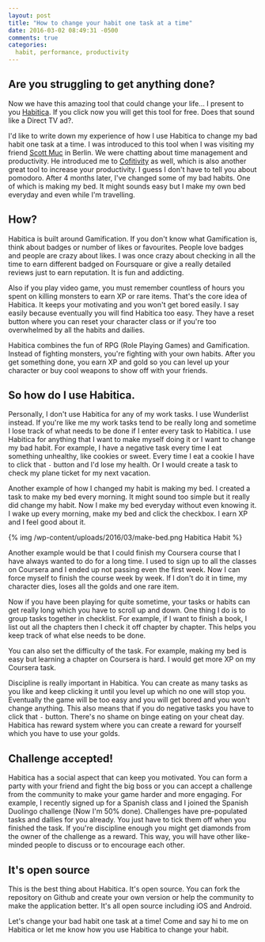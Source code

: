 ```yaml
---
layout: post
title: "How to change your habit one task at a time"
date: 2016-03-02 08:49:31 -0500
comments: true
categories: 
  habit, performance, productivity
---
```


## Are you struggling to get anything done?
Now we have this amazing tool that could change your life... I present to you [Habitica][1]. If you click now you will get this tool for free. Does that sound like a Direct TV ad?.

I'd like to write down my experience of how I use Habitica to change my bad habit one task at a time. I was introduced to this tool when I was visiting my friend [Scott Muc][2] in Berlin. We were chatting about time management and productivity. He introduced me to [Cofitivity][3] as well, which is also another great tool to increase your productivity. I guess I don't have to tell you about pomodoro. After 4 months later, I've changed some of my bad habits. One of which is making my bed. It might sounds easy but I make my own bed everyday and even while I'm travelling. 

## How?
Habitica is built around Gamification. If you don't know what Gamification is, think about badges or number of likes or favourites. People love badges and people are crazy about likes.
I was once crazy about checking in all the time to earn different badged on Foursquare or give a really detailed reviews just to earn reputation. It is fun and addicting. 

Also if you play video game, you must remember countless of hours you spent on killing monsters to earn XP or rare items. That's the core idea of Habitica. It keeps your motivating and you won't get bored easily. I say easily because eventually you will find Habitica too easy. They have a reset button where you can reset your character class or if you're too overwhelmed by all the habits and dailies. 

Habitica combines the fun of RPG (Role Playing Games) and Gamification. Instead of fighting monsters, you're fighting with your own habits. After you get something done, you earn XP and gold so you can level up your character or buy cool weapons to show off with your friends.

## So how do I use Habitica.
Personally, I don't use Habitica for any of my work tasks. I use Wunderlist instead. If you're like me my work tasks tend to be really long and sometime I lose track of what needs to be done if I enter every task to Habitica. 
I use Habitica for anything that I want to make myself doing it or I want to change my bad habit. For example, I have a negative task every time I eat something unhealthy, like cookies or sweet. Every time I eat a cookie I have to click that `-` button and I'd lose my health. Or I would create a task to check my plane ticket for my next vacation.

Another example of how I changed my habit is making my bed. I created a task to make my bed every morning. It might sound too simple but it really did change my habit. Now I make my bed everyday without even knowing it.
I wake up every morning, make my bed and click the checkbox. I earn XP and I feel good about it. 

{% img /wp-content/uploads/2016/03/make-bed.png Habitica Habit %}

Another example would be that I could finish my Coursera course that I have always wanted to do for a long time. I used to sign up to all the classes on Coursera and I ended up not passing even the first week. Now I can force myself to finish the course week by week. If I don't do it in time, my character dies, loses all the golds and one rare item. 

Now if you have been playing for quite sometime, your tasks or habits can get really long which you have to scroll up and down. One thing I do is to group tasks together in checklist. For example, if I want to finish a book, I list out all the chapters then I check it off chapter by chapter. This helps you keep track of what else needs to be done.

You can also set the difficulty of the task. For example, making my bed is easy but learning a chapter on Coursera is hard. I would get more XP on my Coursera task. 

Discipline is really important in Habitica. You can create as many tasks as you like and keep clicking it until you level up which no one will stop you. Eventually the game will be too easy and you will get bored and you won't change anything. This also means that if you do negative tasks you have to click that `-` button. There's no shame on binge eating on your cheat day. Habitica has reward system where you can create a reward for yourself which you have to use your golds.

## Challenge accepted!
Habitica has a social aspect that can keep you motivated. You can form a party with your friend and fight the big boss or you can accept a challenge from the community to make your game harder and more engaging. For example, I recently signed up for a Spanish class and I joined the Spanish Duolingo challenge (Now I'm 50% done). Challenges have pre-populated tasks and dallies for you already. You just have to tick them off when you finished the task. If you're discipline enough you might get diamonds from the owner of the challenge as a reward. This way, you will have other like-minded people to discuss or to encourage each other.

## It's open source
This is the best thing about Habitica. It's open source. You can fork the repository on Github and create your own version or help the community to make the application better. It's all open source including iOS and Android.

Let's change your bad habit one task at a time! Come and say hi to me on Habitica or let me know how you use Habitica to change your habit.

  [1]: https://habitica.com
  [2]: http://scottmuc.com/
  [3]: https://www.coffitivity.com/
